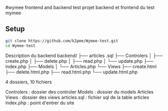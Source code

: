 #wymee frontend and backend test
projet backend et frontend du test mymee
## Setup

```bash
git clone https://github.com/k2pme/Wymee-test.git  
cd Wymee-test    
```

Description du backend
backend/
├── articles .sql
├── Controlers
│   ├── create.php
│   ├── delete.php
│   ├── read.php
│   └── update.php
├── index.php
├── Models
│   └── Articles.php
└── Views
    ├── create.html
    ├── delete.html.php
    ├── read.html.php
    └── update.html.php

4 dossiers, 10 fichiers

Controlers : dossier des controler
Models : dossier du models Articles
Views : dossier des views
articles.sql : fichier sql de la table articles
index.php : point d'entrer du site